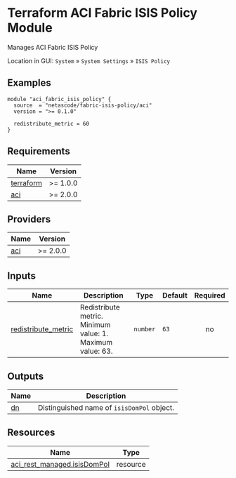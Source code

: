<!-- BEGIN_TF_DOCS -->
# Terraform ACI Fabric ISIS Policy Module

Manages ACI Fabric ISIS Policy

Location in GUI:
`System` » `System Settings` » `ISIS Policy`

## Examples

```hcl
module "aci_fabric_isis_policy" {
  source  = "netascode/fabric-isis-policy/aci"
  version = ">= 0.1.0"

  redistribute_metric = 60
}
```

## Requirements

| Name | Version |
|------|---------|
| <a name="requirement_terraform"></a> [terraform](#requirement\_terraform) | >= 1.0.0 |
| <a name="requirement_aci"></a> [aci](#requirement\_aci) | >= 2.0.0 |

## Providers

| Name | Version |
|------|---------|
| <a name="provider_aci"></a> [aci](#provider\_aci) | >= 2.0.0 |

## Inputs

| Name | Description | Type | Default | Required |
|------|-------------|------|---------|:--------:|
| <a name="input_redistribute_metric"></a> [redistribute\_metric](#input\_redistribute\_metric) | Redistribute metric. Minimum value: 1. Maximum value: 63. | `number` | `63` | no |

## Outputs

| Name | Description |
|------|-------------|
| <a name="output_dn"></a> [dn](#output\_dn) | Distinguished name of `isisDomPol` object. |

## Resources

| Name | Type |
|------|------|
| [aci_rest_managed.isisDomPol](https://registry.terraform.io/providers/CiscoDevNet/aci/latest/docs/resources/rest_managed) | resource |
<!-- END_TF_DOCS -->